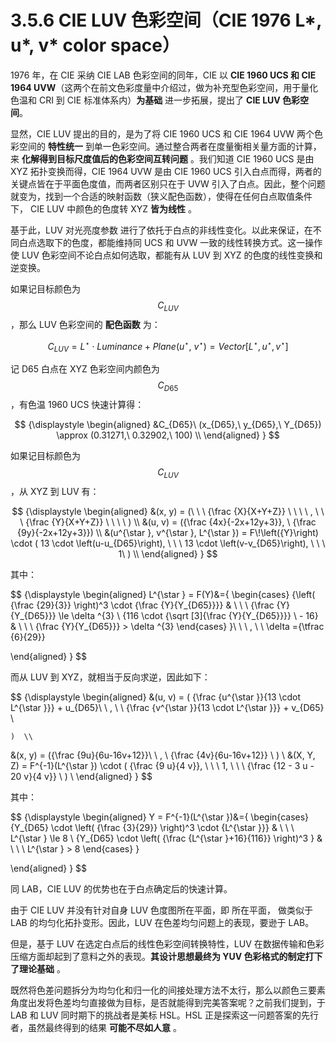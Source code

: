 
# 3.5.6 CIE LUV 色彩空间（CIE 1976 L\*, u\*, v\* color space）

1976 年，在 CIE 采纳 CIE LAB 色彩空间的同年，CIE 以 **CIE 1960 UCS 和 CIE 1964 UVW**（这两个在前文色彩度量中介绍过，做为补充型色彩空间，用于量化色温和 CRI 到 CIE 标准体系内）**为基础** 进一步拓展，提出了 **CIE LUV 色彩空间**。

显然，CIE LUV 提出的目的，是为了将 CIE 1960 UCS 和 CIE 1964 UVW 两个色彩空间的 **特性统一** 到单一色彩空间。通过整合两者在度量衡相关量方面的计算，来 **化解得到目标尺度值后的色彩空间互转问题** 。我们知道 CIE 1960 UCS 是由 XYZ 拓扑变换而得，CIE 1964 UVW 是由 CIE 1960 UCS 引入白点而得，两者的关键点皆在于平面色度值，而两者区别只在于 UVW 引入了白点。因此，整个问题就变为，找到一个合适的映射函数（狭义配色函数），使得在任何白点取值条件下， CIE LUV 中颜色的色度转 XYZ **皆为线性** 。

基于此，LUV 对光亮度参数  进行了依托于白点的非线性变化。以此来保证，在不同白点选取下的色度，都能维持同 UCS 和 UVW 一致的线性转换方式。这一操作使 LUV 色彩空间不论白点如何选取，都能有从 LUV 到 XYZ 的色度的线性变换和逆变换。

如果记目标颜色为 $$C_{LUV}$$ ，那么 LUV 色彩空间的 **配色函数** 为：

$$
C_{LUV} =  L^{\star } \cdot Luminance + Plane(u^{\star },\ v^{\star }) = Vector[L^{\star }, u^{\star }, v^{\star }]
$$
	
记 D65 白点在 XYZ 色彩空间内颜色为 $$C_{D65}$$ ，有色温 1960 UCS 快速计算得：

$$
{\displaystyle 
 \begin{aligned}
   &C_{D65}\ (x_{D65},\ y_{D65},\ Y_{D65}) \approx (0.31271,\ 0.32902,\ 100) \\
 \end{aligned}
}
$$

如果记目标颜色为 $$C_{LUV}$$ ，从 XYZ 到 LUV 有：

$$
{\displaystyle 
 \begin{aligned}
   &(x, y) = (\ \ \ {\frac {X}{X+Y+Z}} \ \ \ \ , \ \ \ {\frac {Y}{X+Y+Z}}  \ \ \ \ ) \\ 
   &(u, v) = ({\frac  {4x}{-2x+12y+3}}, \ {\frac  {9y}{-2x+12y+3}}) \\
   &(u^{\star }, v^{\star }, L^{\star }) = F\!\left({Y}\right) \cdot (
                        13 \cdot \left(u-u_{D65}\right), \ \ \ 
                        13 \cdot \left(v-v_{D65}\right), \ \ \ 
                        1\ 
    )  \\
 \end{aligned}
}
$$

其中：

$$
{\displaystyle 
 \begin{aligned}
   L^{\star } = F(Y)&={
     \begin{cases}
       {\left( {\frac {29}{3}} \right)^3  \cdot {\frac {Y}{Y_{D65}}}}       & \ \ \  {\frac {Y}{Y_{D65}}} \le \delta ^{3} \\
       {116 \cdot {\sqrt [3]{\frac {Y}{Y_{D65}}}} \ - 16}                   & \ \ \  {\frac {Y}{Y_{D65}}} > \delta ^{3} 
     \end{cases}
   }\ \ \ , \ \ \delta ={\tfrac {6}{29}}

 \end{aligned}
}
$$

而从 LUV 到 XYZ，就相当于反向求逆，因此如下：

$$
{\displaystyle 
 \begin{aligned}
   &(u, v) = (
                        {\frac {u^{\star }}{13 \cdot L^{\star }}}  + u_{D65}\ \ , \ \ 
                        {\frac {v^{\star }}{13 \cdot L^{\star }}}  + v_{D65} \ 
                        
    )  \\
   &(x, y) = ({\frac  {9u}{6u-16v+12}}\ \ , \ {\frac  {4v}{6u-16v+12}} \ )  \\
   &(X, Y, Z) =  F^{-1}(L^{\star }) \cdot (
                        {\frac {9 u}{4 v}}, \ \ \ 
                        1, \ \ \ 
                        {\frac {12 - 3 u - 20 v}{4 v}} \ 
    ) \\
 \end{aligned}
}
$$

其中：

$$
{\displaystyle 
 \begin{aligned}
   Y = F^{-1}(L^{\star })&={
     \begin{cases}
       {Y_{D65} \cdot \left( {\frac {3}{29}} \right)^3 \cdot {L^{\star }}}       & \ \ \  L^{\star } \le 8 \\
       {Y_{D65} \cdot \left( {\frac {L^{\star }+16}{116}} \right)^3 }   & \ \ \  L^{\star } > 8 
     \end{cases}
   }

 \end{aligned}
}
$$

同 LAB，CIE LUV 的优势也在于白点确定后的快速计算。

由于 CIE LUV 并没有针对自身 LUV 色度图所在平面，即  所在平面， 做类似于 LAB 的均匀化拓扑变形。因此，LUV 在色差均匀问题上的表现，要逊于 LAB。

但是，基于 LUV 在选定白点后的线性色彩空间转换特性，LUV 在数据传输和色彩压缩方面却起到了意料之外的表现。**其设计思想最终为 YUV 色彩格式的制定打下了理论基础** 。

既然将色差问题拆分为均匀化和归一化的间接处理方法不太行，那么以颜色三要素角度出发将色差均匀直接做为目标，是否就能得到完美答案呢？之前我们提到，于 LAB 和 LUV 同时期下的挑战者是美标 HSL。HSL 正是探索这一问题答案的先行者，虽然最终得到的结果 **可能不尽如人意** 。


[ref]: References_3.md